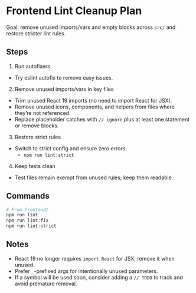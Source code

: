 # Frontend Lint Cleanup Plan

Goal: remove unused imports/vars and empty blocks across `src/` and restore stricter lint rules.

## Steps

1) Run autofixers
- Try eslint autofix to remove easy issues.

2) Remove unused imports/vars in key files
- Trim unused React 19 imports (no need to import React for JSX).
- Remove unused icons, components, and helpers from files where they’re not referenced.
- Replace placeholder catches with `// ignore` plus at least one statement or remove blocks.

3) Restore strict rules
- Switch to strict config and ensure zero errors:
  - `npm run lint:strict`

4) Keep tests clean
- Test files remain exempt from unused rules; keep them readable.

## Commands

```powershell
# From frontend/
npm run lint
npm run lint:fix
npm run lint:strict
```

## Notes
- React 19 no longer requires `import React` for JSX; remove it when unused.
- Prefer `_`-prefixed args for intentionally unused parameters.
- If a symbol will be used soon, consider adding a `// TODO` to track and avoid premature removal.

